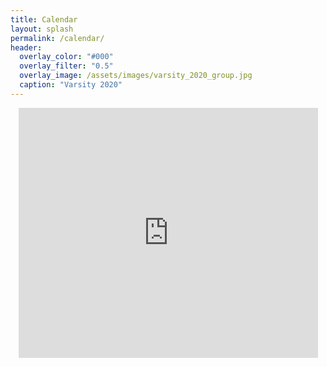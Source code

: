 ```yaml
---
title: Calendar
layout: splash
permalink: /calendar/
header:
  overlay_color: "#000"
  overlay_filter: "0.5"
  overlay_image: /assets/images/varsity_2020_group.jpg
  caption: "Varsity 2020"
--- 
```


<iframe src="https://calendar.google.com/calendar/embed?height=600&wkst=2&bgcolor=%23a3c1ad&ctz=Europe%2FLondon&title=CUPLC%20Calendar&showNav=0&showPrint=0&showCalendars=0&hl=en_GB&mode=MONTH&src=Y2FtdW5pcG93ZXJsaWZ0aW5nQGdtYWlsLmNvbQ&color=%23039BE5" style="border-width:0; margin: auto; display: block; object-fit: contain" width="95%" height="400" frameborder="0" scrolling="yes"></iframe>
